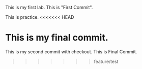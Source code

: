 This is my first lab.
This is "First Commit".

This is practice.
<<<<<<< HEAD

This is my final commit.
=======
This is my second commit with checkout.
This is Final Commit.
>>>>>>> feature/test
